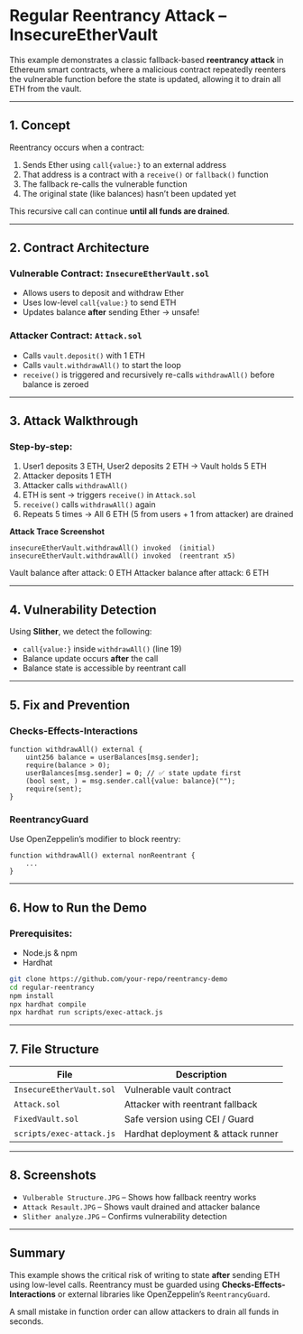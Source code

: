 # Regular Reentrancy Attack – InsecureEtherVault

This example demonstrates a classic fallback-based **reentrancy attack** in Ethereum smart contracts, where a malicious contract repeatedly reenters the vulnerable function before the state is updated, allowing it to drain all ETH from the vault.

---

##  1. Concept

Reentrancy occurs when a contract:
1. Sends Ether using `call{value:}` to an external address
2. That address is a contract with a `receive()` or `fallback()` function
3. The fallback re-calls the vulnerable function
4. The original state (like balances) hasn’t been updated yet

This recursive call can continue **until all funds are drained**.

---

##  2. Contract Architecture

### Vulnerable Contract: `InsecureEtherVault.sol`
- Allows users to deposit and withdraw Ether
- Uses low-level `call{value:}` to send ETH
- Updates balance **after** sending Ether → unsafe!

### Attacker Contract: `Attack.sol`
- Calls `vault.deposit()` with 1 ETH
- Calls `vault.withdrawAll()` to start the loop
- `receive()` is triggered and recursively re-calls `withdrawAll()` before balance is zeroed

---

##  3. Attack Walkthrough

### Step-by-step:
1. User1 deposits 3 ETH, User2 deposits 2 ETH → Vault holds 5 ETH
2. Attacker deposits 1 ETH
3. Attacker calls `withdrawAll()`
4. ETH is sent → triggers `receive()` in `Attack.sol`
5. `receive()` calls `withdrawAll()` again
6. Repeats 5 times → All 6 ETH (5 from users + 1 from attacker) are drained

 **Attack Trace Screenshot**
```
insecureEtherVault.withdrawAll() invoked  (initial)
insecureEtherVault.withdrawAll() invoked  (reentrant x5)
```
 Vault balance after attack: 0 ETH
 Attacker balance after attack: 6 ETH

---

##  4. Vulnerability Detection

Using **Slither**, we detect the following:

- `call{value:}` inside `withdrawAll()` (line 19)
- Balance update occurs **after** the call
- Balance state is accessible by reentrant call


---

##  5. Fix and Prevention

###  Checks-Effects-Interactions
```solidity
function withdrawAll() external {
    uint256 balance = userBalances[msg.sender];
    require(balance > 0);
    userBalances[msg.sender] = 0; // ✅ state update first
    (bool sent, ) = msg.sender.call{value: balance}("");
    require(sent);
}
```

###  ReentrancyGuard
Use OpenZeppelin’s modifier to block reentry:
```solidity
function withdrawAll() external nonReentrant {
    ...
}
```

---

##  6. How to Run the Demo

###  Prerequisites:
- Node.js & npm
- Hardhat

```bash
git clone https://github.com/your-repo/reentrancy-demo
cd regular-reentrancy
npm install
npx hardhat compile
npx hardhat run scripts/exec-attack.js
```

---

##  7. File Structure

| File                     | Description                        |
|--------------------------|------------------------------------|
| `InsecureEtherVault.sol`| Vulnerable vault contract          |
| `Attack.sol`            | Attacker with reentrant fallback   |
| `FixedVault.sol`        | Safe version using CEI / Guard     |
| `scripts/exec-attack.js`| Hardhat deployment & attack runner |

---

## 8. Screenshots

- `Vulberable Structure.JPG` – Shows how fallback reentry works
- `Attack Resault.JPG` – Shows vault drained and attacker balance
- `Slither analyze.JPG` – Confirms vulnerability detection

---

## Summary

This example shows the critical risk of writing to state **after** sending ETH using low-level calls. Reentrancy must be guarded using **Checks-Effects-Interactions** or external libraries like OpenZeppelin’s `ReentrancyGuard`.

A small mistake in function order can allow attackers to drain all funds in seconds.

